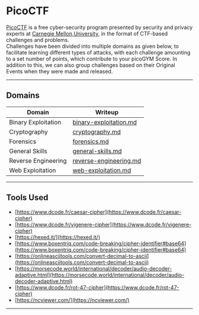 # **PicoCTF**

[PicoCTF](https://picoctf.org/) is a free cyber-security program presented  by security and privacy experts at [Carnegie Mellon University](https://www.cmu.edu/), in the format of CTF-based challenges and problems.  
Challenges have been divided into multiple domains as given below, to facilitate learning different types of attacks, with each challenge amounting to a set number of points, which contribute to your picoGYM Score. In addition to this, we can also group challenges based on their Original Events when they were made and released.

---

## **Domains**

|Domain|Writeup|
|----|----|
|Binary Exploitation|[binary-exploitation.md](https://github.com/WarMachine0502/write-ups-ctfs/blob/main/PicoCTF/binary-exploitation.md)|
|Cryptography|[cryptography.md](https://github.com/WarMachine0502/write-ups-ctfs/blob/main/PicoCTF/cryptography.md)|
|Forensics|[forensics.md](https://github.com/WarMachine0502/write-ups-ctfs/blob/main/PicoCTF/forensics.md)|
|General Skills|[general-skills.md](https://github.com/WarMachine0502/write-ups-ctfs/blob/main/PicoCTF/general-skills.md)|
|Reverse Engineering|[reverse-engineering.md](https://github.com/WarMachine0502/write-ups-ctfs/blob/main/PicoCTF/reverse-engineering.md)|
|Web Exploitation|[web-exploitation.md](https://github.com/WarMachine0502/write-ups-ctfs/blob/main/PicoCTF/web-explotation.md)|

---

## **Tools Used**

* [https://www.dcode.fr/caesar-cipher](https://www.dcode.fr/caesar-cipher)
* [https://www.dcode.fr/vigenere-cipher](https://www.dcode.fr/vigenere-cipher)
* [https://hexed.it/](https://hexed.it/)
* [https://www.boxentriq.com/code-breaking/cipher-identifier#base64](https://www.boxentriq.com/code-breaking/cipher-identifier#base64)
* [https://onlineasciitools.com/convert-decimal-to-ascii](https://onlineasciitools.com/convert-decimal-to-ascii)
* [https://morsecode.world/international/decoder/audio-decoder-adaptive.html](https://morsecode.world/international/decoder/audio-decoder-adaptive.html)
* [https://www.dcode.fr/rot-47-cipher](https://www.dcode.fr/rot-47-cipher)
* [https://ncviewer.com/](https://ncviewer.com/)

---